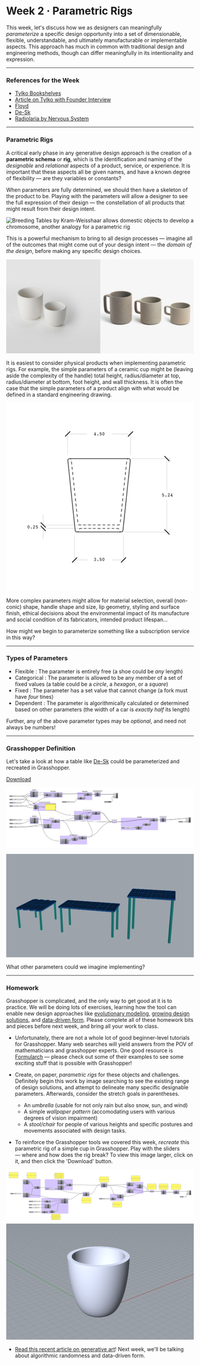 # Week 2 · Parametric Rigs

This week, let's discuss how we as designers can meaningfully *parameterize* a specific design opportunity into a set of dimensionable, flexible, understandable, and ultimately manufacturable or implementable aspects. This approach has much in common with traditional design and engineering methods, though can differ meaningfully in its intentionality and expression.

-----

### References for the Week

- [Tylko Bookshelves](https://tylko.com)
- [Article on Tylko with Founder Interview](https://www.curbed.com/2015/6/24/9946872/tylko-furniture-app-augmented-reality)
- [Floyd](https://floydhome.com/products)
- [De-Sk](https://de-sk.co/buy)
- [Radiolaria by Nervous System](https://n-e-r-v-o-u-s.com/projects/albums/radiolaria-2/)

-----

### Parametric Rigs

A critical early phase in any generative design approach is the creation of a **parametric schema** or **rig**, which is the identification and naming of the *designable* and *relational* aspects of a product, service, or experience. It is important that these aspects all be given names, and have a known degree of flexibility — are they variables or constants?

When parameters are fully determined, we should then have a skeleton of the product to be. Playing with the parameters will allow a designer to see the full expression of their design — the constellation of all products that might result from their design intent.

![Breeding Tables by Kram-Weisshaar allows domestic objects to develop a chromosome, another analogy for a parametric rig](http://www.kramweisshaar.com/media/projects/breeding_tables/KRAM_WEISSHAAR_BREEDINGTABLES_Algorithm_Output_Diversity.jpg)

This is a powerful mechanism to bring to all design processes — imagine all of the outcomes that might come out of your design intent — the *domain of the design*, before making any specific design choices.

![Sorry Todd! Heath on Left, Hasami on Right](heath-hasami.jpg)

It is easiest to consider physical products when implementing parametric rigs. For example, the simple parameters of a ceramic cup might be (leaving aside the complexity of the handle) total height, radius/diameter at top, radius/diameter at bottom, foot height, and wall thickness. It is often the case that the simple parameters of a product align with what would be defined in a standard engineering drawing.


![simple parameters of a mug/cup](cup.png)

More complex parameters might allow for material selection, overall (non-conic) shape, handle shape and size, lip geometry, styling and surface finish, ethical decisions about the  environmental impact of its manufacture and social condition of its fabricators, intended product lifespan...

How might we begin to parameterize something like a subscription service in this way?

-----

### Types of Parameters

- Flexible : The parameter is entirely free (a shoe could be *any* length)
- Categorical : The parameter is allowed to be any member of a set of fixed values (a table could be a *circle*, a *hexagon*, or a *square*)
- Fixed : The parameter has a set value that cannot change (a fork must have *four* tines)
- Dependent : The parameter is algorithmically calculated or determined based on other parameters (the width of a car is *exactly half* its length)

Further, any of the above parameter types may be *optional*, and need not always be numbers!

-----

### Grasshopper Definition

Let's take a look at how a table like [De-Sk](https://de-sk.co/buy) could be parameterized and recreated in Grasshopper.

[Download](desk-generator.gh)

![Grasshopper Definition](grasshopper.png)

![Weird Desks](desks.png)

What other parameters could we imagine implementing? 

-----

### Homework

Grasshopper is complicated, and the only way to get good at it is to practice. We will be doing lots of exercises, learning how the tool can enable new design approaches like [evolutionary modeling](http://www.kramweisshaar.com/projects/breeding-tables), [growing design solutions](http://arandalasch.com), and [data-driven form](https://www.adriensegal.com). Please complete all of these homework bits and pieces before next week, and bring all your work to class.

- Unfortunately, there are not a whole lot of good beginner-level tutorials for Grasshopper. Many web searches will yield answers from the POV of mathematicians and grasshopper experts. One good resource is [Formularch](http://formularch.blogspot.com) — please check out some of their examples to see some exciting stuff that is possible with Grasshopper!

- Create, on paper, *parametric rigs* for these objects and challenges. Definitely begin this work by image searching to see the existing range of design solutions, and attempt to delineate many specific designable parameters. Afterwards, consider the stretch goals in parentheses.
	
	- An *umbrella* (usable for not only rain but also snow, sun, and wind)
	- A simple *wallpaper pattern* (accomodating users with various degrees of vision impairment)
	- A *stool/chair* for people of various heights and specific postures and movements associated with design tasks.

- To reinforce the Grasshopper tools we covered this week, *recreate* this parametric rig of a simple cup in Grasshopper. Play with the sliders — where and how does the rig break? To view this image larger, click on it, and then click the 'Download' button.

![grasshopper-cup](grasshopper-cup.png)
![cup](cup-rig.png)

- [Read this recent article on generative art](https://www.artnome.com/news/2018/8/8/why-love-generative-art)! Next week, we'll be talking about algorithmic randomness and data-driven form.